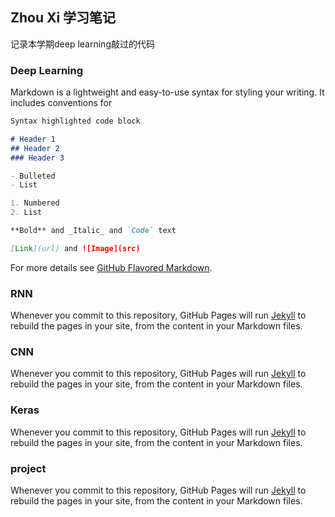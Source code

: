 ## Zhou Xi 学习笔记

记录本学期deep learning敲过的代码

### Deep Learning

Markdown is a lightweight and easy-to-use syntax for styling your writing. It includes conventions for

```markdown
Syntax highlighted code block

# Header 1
## Header 2
### Header 3

- Bulleted
- List

1. Numbered
2. List

**Bold** and _Italic_ and `Code` text

[Link](url) and ![Image](src)
```

For more details see [GitHub Flavored Markdown](https://guides.github.com/features/mastering-markdown/).

### RNN
Whenever you commit to this repository, GitHub Pages will run [Jekyll](https://jekyllrb.com/) to rebuild the pages in your site, from the content in your Markdown files.

### CNN
Whenever you commit to this repository, GitHub Pages will run [Jekyll](https://jekyllrb.com/) to rebuild the pages in your site, from the content in your Markdown files.

### Keras
Whenever you commit to this repository, GitHub Pages will run [Jekyll](https://jekyllrb.com/) to rebuild the pages in your site, from the content in your Markdown files.


### project
Whenever you commit to this repository, GitHub Pages will run [Jekyll](https://jekyllrb.com/) to rebuild the pages in your site, from the content in your Markdown files.

